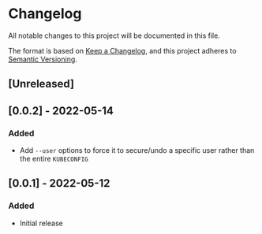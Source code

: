 # Changelog

All notable changes to this project will be documented in this file.

The format is based on [Keep a Changelog](https://keepachangelog.com/en/1.0.0/),
and this project adheres to [Semantic Versioning](https://semver.org/spec/v2.0.0.html).

## [Unreleased]

## [0.0.2] - 2022-05-14

### Added

- Add `--user` options to force it to secure/undo a specific user rather than the entire `KUBECONFIG`

## [0.0.1] - 2022-05-12

### Added

- Initial release
